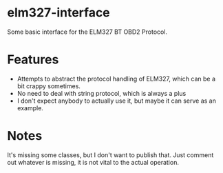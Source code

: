 # elm327-interface
Some basic interface for the ELM327 BT OBD2 Protocol.

# Features
* Attempts to abstract the protocol handling of ELM327, which can be a bit crappy sometimes. 
* No need to deal with string protocol, which is always a plus
* I don't expect anybody to actually use it, but maybe it can serve as an example.

# Notes
It's missing some classes, but I don't want to publish that. Just comment out whatever is missing, it is not vital to the actual operation.
